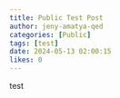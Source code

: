 ```yaml
---
title: Public Test Post
author: jeny-amatya-qed
categories: [Public]
tags: [test]
date: 2024-05-13 02:00:15 
likes: 0
---
```


test